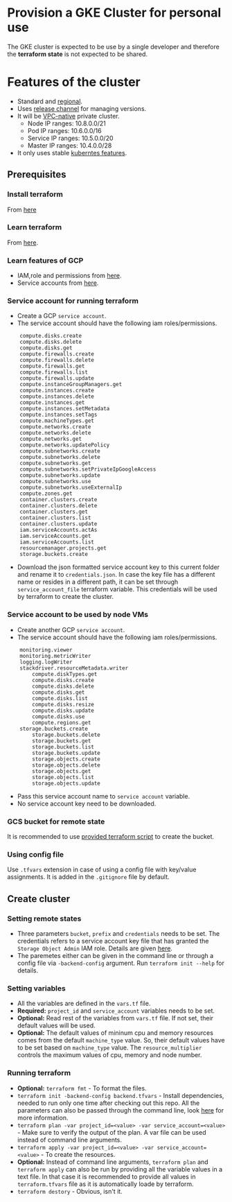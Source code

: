 # Provision a GKE Cluster for personal use 
The GKE cluster is expected to be use by a single developer and therefore the __terraform state__
is not expected to be shared.
# Features of the cluster
* Standard and [regional](https://cloud.google.com/kubernetes-engine/docs/concepts/types-of-clusters?hl=en#regional_clusters).
* Uses [release channel](https://cloud.google.com/kubernetes-engine/docs/concepts/types-of-clusters?hl=en#release_channel) for managing versions.
* It will be
  [VPC-native](https://cloud.google.com/kubernetes-engine/docs/concepts/types-of-clusters?hl=en#vpc-clusters)
  private cluster. 
  * Node IP ranges: 10.8.0.0/21
  * Pod IP ranges: 10.6.0.0/16
  * Service IP ranges: 10.5.0.0/20
  * Master IP ranges: 10.4.0.0/28
* It only uses stable [kuberntes features](https://cloud.google.com/kubernetes-engine/docs/concepts/types-of-clusters?hl=en#kubernetes_features).
## Prerequisites
### Install terraform
From [here](https://www.terraform.io/downloads.html)
### Learn terraform
From [here](https://learn.hashicorp.com/terraform). 
### Learn features of GCP
* IAM,role and permissions from [here](https://cloud.google.com/iam/docs/overview). 
* Service accounts from [here](https://cloud.google.com/iam/docs/service-accounts).
### Service account for running terraform 
* Create a GCP `service account`.
* The service account should have the following iam roles/permissions.
```
    compute.disks.create
    compute.disks.delete
    compute.disks.get
    compute.firewalls.create
    compute.firewalls.delete
    compute.firewalls.get
    compute.firewalls.list
    compute.firewalls.update
    compute.instanceGroupManagers.get
    compute.instances.create
    compute.instances.delete
    compute.instances.get
    compute.instances.setMetadata
    compute.instances.setTags
    compute.machineTypes.get
    compute.networks.create
    compute.networks.delete
    compute.networks.get
    compute.networks.updatePolicy
    compute.subnetworks.create
    compute.subnetworks.delete
    compute.subnetworks.get
    compute.subnetworks.setPrivateIpGoogleAccess
    compute.subnetworks.update
    compute.subnetworks.use
    compute.subnetworks.useExternalIp
    compute.zones.get
    container.clusters.create
    container.clusters.delete
    container.clusters.get
    container.clusters.list
    container.clusters.update
    iam.serviceAccounts.actAs
    iam.serviceAccounts.get
    iam.serviceAccounts.list
    resourcemanager.projects.get
    storage.buckets.create
```
* Download the json formatted service account key to this current folder and
  rename it to `credentials.json`. In case the key file has a different name or
  resides in a different path, it can be set through `service_account_file`
  terraform variable. This credentials will be used by terraform to
  create the cluster.
### Service account to be used by node VMs
* Create another GCP `service account`.
* The service account should have the following iam roles/permissions.
```
	monitoring.viewer
	monitoring.metricWriter
	logging.logWriter
	stackdriver.resourceMetadata.writer
        compute.diskTypes.get
        compute.disks.create
        compute.disks.delete
        compute.disks.get
        compute.disks.list
        compute.disks.resize
        compute.disks.update
        compute.disks.use
        compute.regions.get
	storage.buckets.create
    	storage.buckets.delete
    	storage.buckets.get
    	storage.buckets.list
    	storage.buckets.update
    	storage.objects.create
    	storage.objects.delete
    	storage.objects.get
    	storage.objects.list
    	storage.objects.update
```
* Pass this service account name to `service account` variable.
* No service account key need to be downloaded.
### GCS bucket for remote state
It is recommended to use [provided terraform script](../gcs-bucket/README.md)
to create the bucket. 
### Using config file
Use `.tfvars` extension in case of using a config file with key/value
assignments. It is added in the `.gitignore` file by default.
## Create cluster
### Setting remote states
* Three parameters `bucket`, `prefix` and `credentials` needs to be set. The
  credentials refers to a service account key file that has granted the
  `Storage Object Admin` IAM role. Details are given
  [here](https://www.terraform.io/docs/language/settings/backends/gcs.html#configuration-variables).
* The paremetes either can be given in the command line or through a config
  file via `-backend-config` argument. Run `terraform init --help` for details.
### Setting variables
* All the variables are defined in the `vars.tf` file.
* __Required:__ `project_id` and `service_account` variables needs to be set.  
* __Optional:__ Read rest of the variables from `vars.tf` file. If not set, their
  default values will be used.
* __Optional:__ The default values of mininum cpu and memory resources comes from the default
  `machine_type` value.  So, their default values have to be set based on
  `machine_type` value. The `resource_multiplier` controls the maximum values
  of cpu, memory and node number.
### Running terraform
* __Optional:__  `terraform fmt` - To format the files. 
* `terraform init -backend-config backend.tfvars` - Install dependencies,
  needed to run only one time after checking out this repo. All the parameters
  can also be passed through the command line, look
  [here](https://www.terraform.io/docs/language/settings/backends/configuration.html#partial-configuration)
  for more information.
* `terraform plan -var project_id=<value> -var service_account=<value>` - Make
  sure to verify the output of the plan. A var file can be used instead of
  command line arguments.
* `terraform apply -var project_id=<value> -var service_account=<value>` - To
  create the resources. 
* __Optional:__ Instead of command line arguments, `terraform plan` and
  `terraform apply` can also be run by providing all the variable values in a
  text file. In that case it is recommended to provide all values in
  `terraform.tfvars` file as it is automatically loade by terraform.
* `terraform destory` - Obvious, isn't it.
